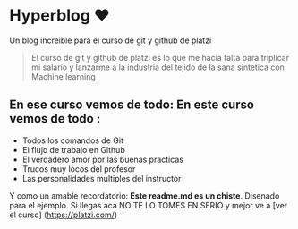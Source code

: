 # Hyperblog ♥
Un blog increible para el curso de git y github de platzi

> El curso de git y github de platzi es lo que me hacia falta para triplicar mi salario y lanzarme a la industria del tejido de la sana sintetica con Machine learning

## En ese curso vemos de todo: En este curso vemos de todo :

* Todos los comandos de Git
* El flujo de trabajo en Github
* El verdadero amor por las buenas practicas
* Trucos muy locos del profesor
* Las personalidades multiples del instructor

Y como un amable recordatorio: **Este readme.md es un chiste**. Disenado para el ejemplo. Si llegas aca NO TE LO TOMES EN SERIO y mejor ve a  [ver el curso] (https://platzi.com/)
